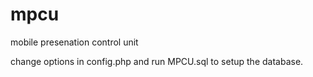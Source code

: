 mpcu
====

mobile presenation control unit

change options in config.php and run MPCU.sql to setup the database.
